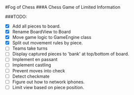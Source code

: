 #Fog of Chess
###A Chess Game of Limited Information

###TODO:
* [X] Add all pieces to board.
* [X] Rename BoardView to Board
* [X] Move game logic to GameEngine class
* [x] Split out movement rules by piece.
* [ ] Teams take turns
* [ ] Display captured pieces to 'bank' at top/bottom of board.
* [ ] Implement en passant
* [ ] Implement castling
* [ ] Prevent moves into check
* [ ] Detect checkmate
* [ ] Figure out how to network iphones.
* [ ] Limit view based on piece position.
